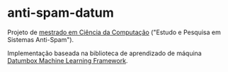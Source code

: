 # anti-spam-datum

Projeto de [mestrado em Ciência da Computação](http://marcelo.xyz/mestrado.html) ("Estudo e Pesquisa em Sistemas Anti-Spam").

Implementação baseada na biblioteca de aprendizado de máquina [Datumbox Machine Learning Framework](http://www.datumbox.com/machine-learning-framework/).
